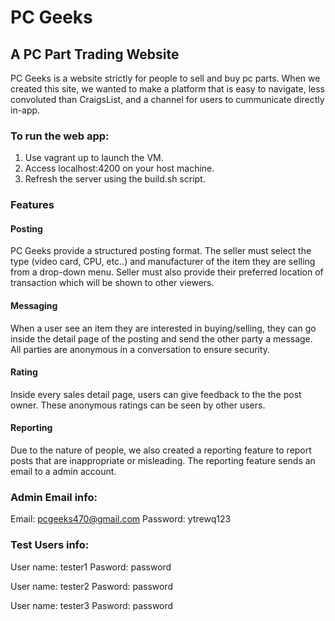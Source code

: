 # PC Geeks
## A PC Part Trading Website
PC Geeks is a website strictly for people to sell and buy pc parts. When we created this site, we wanted to make a platform that is easy to navigate, less convoluted than CraigsList, and a channel for users to cummunicate directly in-app.



### To run the web app:
1. Use vagrant up to launch the VM.
2. Access localhost:4200 on your host machine.
3. Refresh the server using the build.sh script.


### Features
#### Posting
PC Geeks provide a structured posting format. The seller must select the type (video card, CPU, etc..) and manufacturer of the item they are selling from a drop-down menu. Seller must also provide their preferred location of transaction which will be shown to other viewers.

#### Messaging
When a user see an item they are interested in buying/selling, they can go inside the detail page of the posting and send the other party a message. All parties are anonymous in a conversation to ensure security.

#### Rating
Inside every sales detail page, users can give feedback to the the post owner. These anonymous ratings can be seen by other users.

#### Reporting
Due to the nature of people, we also created a reporting feature to report posts that are inappropriate or misleading. The reporting feature sends an email to a admin account.

### Admin Email info:
Email: pcgeeks470@gmail.com
Password: ytrewq123

### Test Users info:
User name: tester1
Pasword: password

User name: tester2
Pasword: password

User name: tester3
Pasword: password
